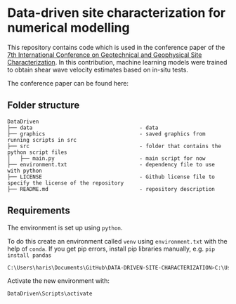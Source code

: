 # Data-driven site characterization for numerical modelling

This repository contains code which is used in the conference paper of the [7th International Conference on Geotechnical and Geophysical Site Characterization](https://isc7.cimne.com/). In this contribution, machine learning models were trained to obtain shear wave velocity estimates based on in-situ tests. 

The conference paper can be found here: 

## Folder structure

```
DataDriven
├── data                                  - data
├── graphics                              - saved graphics from running scripts in src
├── src                                   - folder that contains the python script files
│   ├── main.py                           - main script for now
├── environment.txt                       - dependency file to use with python
├── LICENSE                               - Github license file to specify the license of the repository 
├── README.md                             - repository description
```

## Requirements

The environment is set up using `python`.

To do this create an environment called `venv` using `environment.txt` with the help of `conda`. If you get pip errors, install pip libraries manually, e.g. `pip install pandas`
```bash
C:\Users\haris\Documents\GitHub\DATA-DRIVEN-SITE-CHARACTERIZATION>C:\Users\haris\AppData\Local\Programs\Python\Python311\python -m venv DataDriven
```

Activate the new environment with:

```bash
DataDriven\Scripts\activate
```
